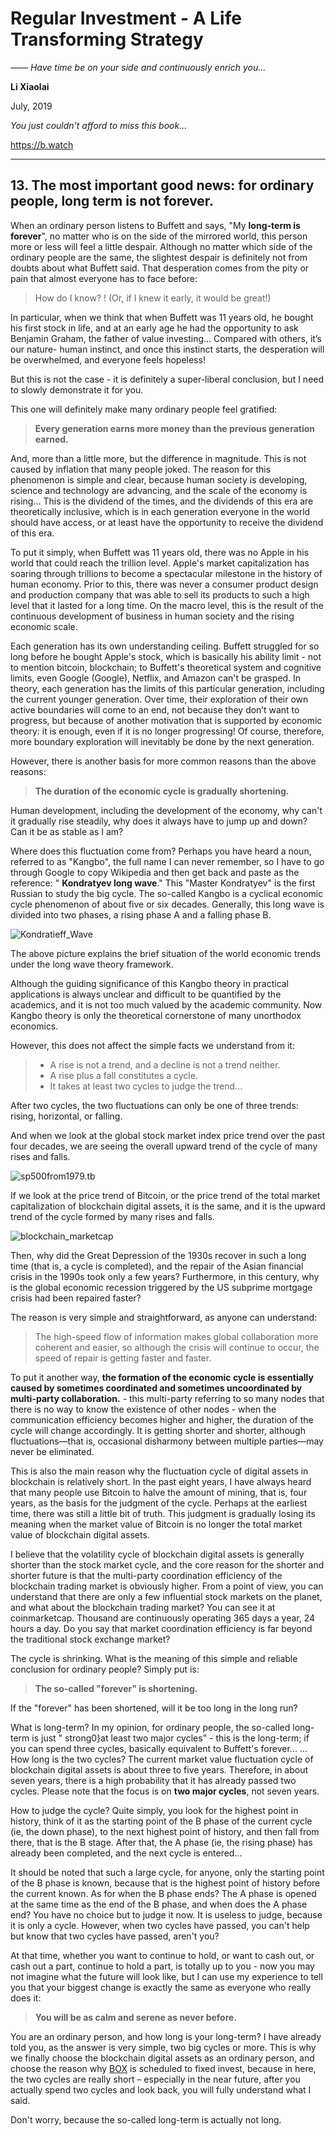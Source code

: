 # Regular Investment - A Life Transforming Strategy

*—— Have time be on your side and continuously enrich you...*

**Li Xiaolai**

July, 2019

*You just couldn't afford to miss this book...*

https://b.watch

---

## 13. The most important good news: for ordinary people, long term is not forever.

When an ordinary person listens to Buffett and says, "My **long-term is forever**", no matter who is on the side of the mirrored world, this person more or less will feel a little despair. Although no matter which side of the ordinary people are the same, the slightest despair is definitely not from doubts about what Buffett said. That desperation comes from the pity or pain that almost everyone has to face before:

> How do I know? ! (Or, if I knew it early, it would be great!)

In particular, when we think that when Buffett was 11 years old, he bought his first stock in life, and at an early age he had the opportunity to ask Benjamin Graham, the father of value investing... Compared with others, it’s our nature- human instinct, and once this instinct starts, the desperation will be overwhelmed, and everyone feels hopeless!

But this is not the case - it is definitely a super-liberal conclusion, but I need to slowly demonstrate it for you.

This one will definitely make many ordinary people feel gratified:

> **Every generation earns more money than the previous generation earned.**

And, more than a little more, but the difference in magnitude. This is not caused by inflation that many people joked. The reason for this phenomenon is simple and clear, because human society is developing, science and technology are advancing, and the scale of the economy is rising... This is the dividend of the times, and the dividends of this era are theoretically inclusive, which is in each generation everyone in the world should have access, or at least have the opportunity to receive the dividend of this era.

To put it simply, when Buffett was 11 years old, there was no Apple in his world that could reach the trillion level. Apple's market capitalization has soaring through trillions to become a spectacular milestone in the history of human economy. Prior to this, there was never a consumer product design and production company that was able to sell its products to such a high level that it lasted for a long time. On the macro level, this is the result of the continuous development of business in human society and the rising economic scale.

Each generation has its own understanding ceiling. Buffett struggled for so long before he bought Apple's stock, which is basically his ability limit - not to mention bitcoin, blockchain; to Buffett's theoretical system and cognitive limits, even Google (Google), Netflix, and Amazon can't be grasped. In theory, each generation has the limits of this particular generation, including the current younger generation. Over time, their exploration of their own active boundaries will come to an end, not because they don’t want to progress, but because of another motivation that is supported by economic theory: it is enough, even if it is no longer progressing! Of course, therefore, more boundary exploration will inevitably be done by the next generation.

However, there is another basis for more common reasons than the above reasons:

> **The duration of the economic cycle is gradually shortening.**

Human development, including the development of the economy, why can't it gradually rise steadily, why does it always have to jump up and down? Can it be as stable as I am?

Where does this fluctuation come from? Perhaps you have heard a noun, referred to as "Kangbo", the full name I can never remember, so I have to go through Google to copy Wikipedia and then get back and paste as the reference: " **Kondratyev long wave**." This "Master Kondratyev" is the first Russian to study the big cycle. The so-called Kangbo is a cyclical economic cycle phenomenon of about five or six decades. Generally, this long wave is divided into two phases, a rising phase A and a falling phase B.

![Kondratieff_Wave](../images/Kondratieff_Wave.png)

The above picture explains the brief situation of the world economic trends under the long wave theory framework.

Although the guiding significance of this Kangbo theory in practical applications is always unclear and difficult to be quantified by the academics, and it is not too much valued by the academic community. Now Kangbo theory is only the theoretical cornerstone of many unorthodox economics.

However, this does not affect the simple facts we understand from it:

> - A rise is not a trend, and a decline is not a trend neither.
> - A rise plus a fall constitutes a cycle.
> - It takes at least two cycles to judge the trend...

After two cycles, the two fluctuations can only be one of three trends: rising, horizontal, or falling.

And when we look at the global stock market index price trend over the past four decades, we are seeing the overall upward trend of the cycle of many rises and falls.

![sp500from1979.tb](../images/sp500from1979.tb.png)

If we look at the price trend of Bitcoin, or the price trend of the total market capitalization of blockchain digital assets, it is the same, and it is the upward trend of the cycle formed by many rises and falls.

![blockchain_marketcap](../images/blockchain_marketcap.png)

Then, why did the Great Depression of the 1930s recover in such a long time (that is, a cycle is completed), and the repair of the Asian financial crisis in the 1990s took only a few years? Furthermore, in this century, why is the global economic recession triggered by the US subprime mortgage crisis had been repaired faster?

The reason is very simple and straightforward, as anyone can understand:

> The high-speed flow of information makes global collaboration more coherent and easier, so although the crisis will continue to occur, the speed of repair is getting faster and faster.

To put it another way, **the formation of the economic cycle is essentially caused by sometimes coordinated and sometimes uncoordinated by multi-party collaboration.** - this multi-party referring to so many nodes that there is no way to know the existence of other nodes - when the communication efficiency becomes higher and higher, the duration of the cycle will change accordingly. It is getting shorter and shorter, although fluctuations—that is, occasional disharmony between multiple parties—may never be eliminated.

This is also the main reason why the fluctuation cycle of digital assets in blockchain is relatively short. In the past eight years, I have always heard that many people use Bitcoin to halve the amount of mining, that is, four years, as the basis for the judgment of the cycle. Perhaps at the earliest time, there was still a little bit of truth. This judgment is gradually losing its meaning when the market value of Bitcoin is no longer the total market value of blockchain digital assets.

I believe that the volatility cycle of blockchain digital assets is generally shorter than the stock market cycle, and the core reason for the shorter and shorter future is that the multi-party coordination efficiency of the blockchain trading market is obviously higher. From a point of view, you can understand that there are only a few influential stock markets on the planet, and what about the blockchain trading market? You can see it at coinmarketcap. Thousand are continuously operating 365 days a year, 24 hours a day. Do you say that market coordination efficiency is far beyond the traditional stock exchange market?

The cycle is shrinking. What is the meaning of this simple and reliable conclusion for ordinary people? Simply put is:

> **The so-called "forever" is shortening.**

If the "forever" has been shortened, will it be too long in the long run?

What is long-term? In my opinion, for ordinary people, the so-called long-term is just " strong0}at least two major cycles" - this is the long-term; if you can spend three cycles, basically equivalent to Buffett's forever... ... How long is the two cycles? The current market value fluctuation cycle of blockchain digital assets is about three to five years. Therefore, in about seven years, there is a high probability that it has already passed two cycles. Please note that the focus is on **two major cycles**, not seven years.

How to judge the cycle? Quite simply, you look for the highest point in history, think of it as the starting point of the B phase of the current cycle (ie, the down phase), to the next highest point of history, and then fall from there, that is the B stage. After that, the A phase (ie, the rising phase) has already been completed, and the next cycle is entered...

It should be noted that such a large cycle, for anyone, only the starting point of the B phase is known, because that is the highest point of history before the current known. As for when the B phase ends? The A phase is opened at the same time as the end of the B phase, and when does the A phase end? You have no choice but to judge it now. It is useless to judge, because it is only a cycle. However, when two cycles have passed, you can't help but know that two cycles have passed, aren't you?

At that time, whether you want to continue to hold, or want to cash out, or cash out a part, continue to hold a part,  is totally up to you - now you may not imagine what the future will look like, but I can use my experience to tell you that your biggest change is exactly the same as everyone who really does it:

> **You will be as calm and serene as never before.**

You are an ordinary person, and how long is your long-term? I have already told you, as the answer is very simple, two big cycles or more. This is why we finally choose the blockchain digital assets as an ordinary person, and choose the reason why [BOX](https://b.watch) is scheduled to fixed invest, because in here, the two cycles are really short – especially in the near future, after you actually spend two cycles and look back, you will fully understand what I said.

Don't worry, because the so-called long-term is actually not long.
